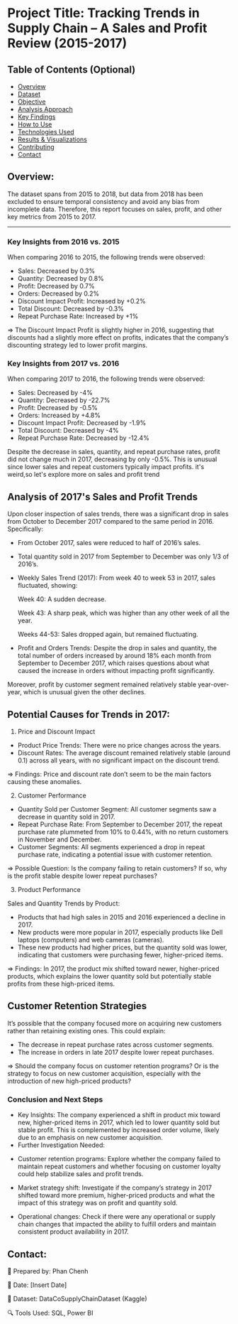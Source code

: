 # Project Title: Tracking Trends in Supply Chain –  A Sales and Profit Review (2015-2017) 

## Table of Contents (Optional)
- [Overview](#overview)
- [Dataset](#dataset)
- [Objective](#objective)
- [Analysis Approach](#analysis-approach)
- [Key Findings](#key-findings)
- [How to Use](#how-to-use)
- [Technologies Used](#technologies-used)
- [Results & Visualizations](#results--visualizations)
- [Contributing](#contributing)
- [Contact](#contact)



## Overview: 

The dataset spans from 2015 to 2018, but data from 2018 has been excluded to ensure temporal consistency and avoid any bias from incomplete data. Therefore, this report focuses on sales, profit, and other key metrics from 2015 to 2017.

---
### Key Insights from 2016 vs. 2015

When comparing 2016 to 2015, the following trends were observed:

- Sales: Decreased by 0.3%
- Quantity: Decreased by 0.8%
- Profit: Decreased by 0.7%
- Orders: Decreased by 0.2%
- Discount Impact Profit: Increased by +0.2%
- Total Discount: Decreased by -0.3%
- Repeat Purchase Rate: Increased by +1%

=> The Discount Impact Profit is slightly higher in 2016, suggesting that discounts had a slightly more effect on profits, indicates that the company’s discounting strategy led to lower profit margins.

### Key Insights from 2017 vs. 2016

When comparing 2017 to 2016, the following trends were observed:

- Sales: Decreased by -4%
- Quantity: Decreased by -22.7%
- Profit: Decreased by -0.5%
- Orders: Increased by +4.8%
- Discount Impact Profit: Decreased by -1.9%
- Total Discount: Decreased by -4%
- Repeat Purchase Rate: Decreased by -12.4%

Despite the decrease in sales, quantity, and repeat purchase rates, profit did not change much in 2017, decreasing by only -0.5%. This is unusual since lower sales and repeat customers typically impact profits. it's weird,so let's explore more on sales and profit trend

## Analysis of 2017's Sales and Profit Trends

Upon closer inspection of sales trends, there was a significant drop in sales from October to December 2017 compared to the same period in 2016. Specifically:
- From October 2017, sales were reduced to half of 2016’s sales.
- Total quantity sold in 2017 from September to December was only 1/3 of 2016’s.
- Weekly Sales Trend (2017): From week 40 to week 53 in 2017, sales fluctuated, showing:

  Week 40: A sudden decrease.

  Week 43: A sharp peak, which was higher than any other week of all the year.

  Weeks 44-53: Sales dropped again, but remained fluctuating.

- Profit and Orders Trends: Despite the drop in sales and quantity, the total number of orders increased by around 18% each month from September to December 2017, which raises questions about what caused the increase in orders without impacting profit significantly.

Moreover, profit by customer segment remained relatively stable year-over-year, which is unusual given the other declines.

## Potential Causes for Trends in 2017:
1. Price and Discount Impact
- Product Price Trends: There were no price changes across the years.
- Discount Rates: The average discount remained relatively stable (around 0.1) across all years, with no significant impact on the discount trend.

=> Findings: Price and discount rate don’t seem to be the main factors causing these anomalies.

2. Customer Performance
- Quantity Sold per Customer Segment: All customer segments saw a decrease in quantity sold in 2017.
- Repeat Purchase Rate: From September to December 2017, the repeat purchase rate plummeted from 10% to 0.44%, with no return customers in November and December.
- Customer Segments: All segments experienced a drop in repeat purchase rate, indicating a potential issue with customer retention.

=> Possible Question: Is the company failing to retain customers? If so, why is the profit stable despite lower repeat purchases?

3. Product Performance

Sales and Quantity Trends by Product:
- Products that had high sales in 2015 and 2016 experienced a decline in 2017.
- New products were more popular in 2017, especially products like Dell laptops (computers) and web cameras (cameras).
- These new products had higher prices, but the quantity sold was lower, indicating that customers were purchasing fewer, higher-priced items.

=> Findings: In 2017, the product mix shifted toward newer, higher-priced products, which explains the lower quantity sold but potentially stable profits from these high-priced items.

## Customer Retention Strategies
It’s possible that the company focused more on acquiring new customers rather than retaining existing ones. This could explain:
- The decrease in repeat purchase rates across customer segments.
- The increase in orders in late 2017 despite lower repeat purchases.

=> Should the company focus on customer retention programs? Or is the strategy to focus on new customer acquisition, especially with the introduction of new high-priced products?

 ### Conclusion and Next Steps
- Key Insights: The company experienced a shift in product mix toward new, higher-priced items in 2017, which led to lower quantity sold but stable profit. This is complemented by increased order volume, likely due to an emphasis on new customer acquisition.
- Further Investigation Needed:

 + Customer retention programs: Explore whether the company failed to maintain repeat customers and whether focusing on customer loyalty could help stabilize sales and profit trends.

 + Market strategy shift: Investigate if the company’s strategy in 2017 shifted toward more premium, higher-priced products and what the impact of this strategy was on profit and quantity sold.
 + Operational changes: Check if there were any operational or supply chain changes that impacted the ability to fulfill orders and maintain consistent product availability in 2017.

## Contact: 
📌 Prepared by: Phan Chenh

📅 Date: [Insert Date]

📂 Dataset: DataCoSupplyChainDataset (Kaggle)

🔍 Tools Used: SQL, Power BI
